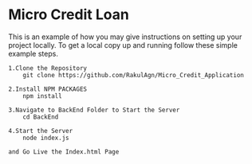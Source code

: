 # Micro Credit Loan
This is an example of how you may give instructions on setting up your project locally. To get a local copy up and running follow these simple example steps.

    1.Clone the Repository
        git clone https://github.com/RakulAgn/Micro_Credit_Application

    2.Install NPM PACKAGES
        npm install

    3.Navigate to BackEnd Folder to Start the Server
        cd BackEnd

    4.Start the Server 
        node index.js

    and Go Live the Index.html Page
   
